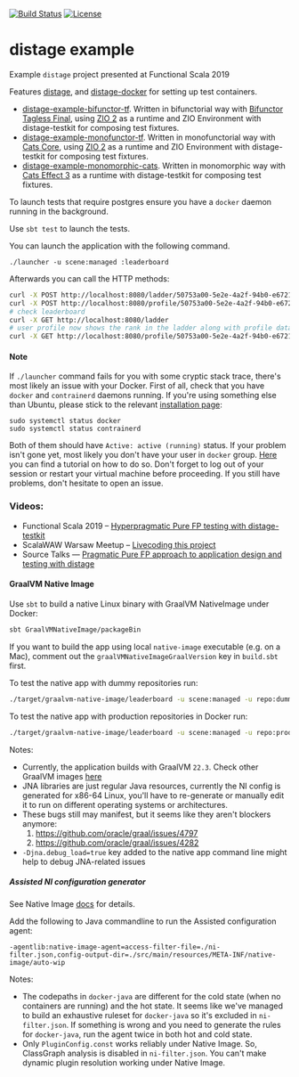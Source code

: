 [![Build Status](https://github.com/7mind/distage-example/workflows/Build/badge.svg)](https://github.com/7mind/distage-example/actions/workflows/build.yml)
[![License](https://img.shields.io/github/license/7mind/distage-example.svg)](https://github.com/7mind/distage-example/blob/develop/LICENSE)

# distage example

Example `distage` project presented at Functional Scala 2019

Features [distage](https://izumi.7mind.io/distage/),
and [distage-docker](https://izumi.7mind.io/distage/distage-framework-docker) for setting up test containers.

- [distage-example-bifunctor-tf](distage-example-bifunctor-tf). Written in bifunctorial way with [Bifunctor Tagless Final](https://izumi.7mind.io/bio/), using [ZIO 2](https://zio.dev) as a runtime and ZIO Environment with distage-testkit for composing test fixtures.
- [distage-example-monofunctor-tf](distage-example-monofunctor-tf). Written in monofunctorial way with [Cats Core](https://typelevel.org/cats/), using [ZIO 2](https://zio.dev) as a runtime and ZIO Environment with distage-testkit for composing test fixtures.
- [distage-example-monomorphic-cats](distage-example-monomorphic-cats). Written in monomorphic way with [Cats Effect 3](https://typelevel.org/cats-effect/) as a runtime with distage-testkit for composing test fixtures.

To launch tests that require postgres ensure you have a `docker` daemon running in the background.

Use `sbt test` to launch the tests.

You can launch the application with the following command.

```
./launcher -u scene:managed :leaderboard
```

Afterwards you can call the HTTP methods:

```bash
curl -X POST http://localhost:8080/ladder/50753a00-5e2e-4a2f-94b0-e6721b0a3cc4/100
curl -X POST http://localhost:8080/profile/50753a00-5e2e-4a2f-94b0-e6721b0a3cc4 -d '{"name": "Kai", "description": "S C A L A"}'
# check leaderboard
curl -X GET http://localhost:8080/ladder
# user profile now shows the rank in the ladder along with profile data
curl -X GET http://localhost:8080/profile/50753a00-5e2e-4a2f-94b0-e6721b0a3cc4
```

#### Note

If `./launcher` command fails for you with some cryptic stack trace, there's most likely an issue with your Docker. First of all, check that you have `docker` and `contrainerd` daemons running. If you're using something else than Ubuntu, please stick to the relevant [installation page](https://docs.docker.com/engine/install/):
```
sudo systemctl status docker
sudo systemctl status contrainerd
```
Both of them should have `Active: active (running)` status. If your problem isn't gone yet, most likely you don't have your user in `docker` group. [Here](https://docs.docker.com/engine/install/) you can find a tutorial on how to do so. Don't forget to log out of your session or restart your virtual machine before proceeding. If you still have problems, don't hesitate to open an issue.

### Videos:

* Functional Scala 2019 – [Hyperpragmatic Pure FP testing with distage-testkit](https://www.youtube.com/watch?v=CzpvjkUukAs)
* ScalaWAW Warsaw Meetup – [Livecoding this project](https://www.youtube.com/watch?v=C0srg5T0E4o&t=4971)
* Source Talks — [Pragmatic Pure FP approach to application design and testing with distage](https://youtu.be/W60JO3TuFhc?t=1869)

#### GraalVM Native Image

Use `sbt` to build a native Linux binary with GraalVM NativeImage under Docker:

```bash
sbt GraalVMNativeImage/packageBin
```

If you want to build the app using local `native-image` executable (e.g. on a Mac), comment out the `graalVMNativeImageGraalVersion` key in `build.sbt` first.

To test the native app with dummy repositories run:

```bash
./target/graalvm-native-image/leaderboard -u scene:managed -u repo:dummy :leaderboard
```

To test the native app with production repositories in Docker run:

```bash
./target/graalvm-native-image/leaderboard -u scene:managed -u repo:prod :leaderboard
```


Notes:

- Currently, the application builds with GraalVM `22.3`. Check other GraalVM images [here](https://github.com/graalvm/container/pkgs/container/graalvm-ce)
- JNA libraries are just regular Java resources, currently the NI config is generated for x86-64 Linux,
  you'll have to re-generate or manually edit it to run on different operating systems or architectures.
- These bugs still may manifest, but it seems like they aren't blockers anymore:
    1. https://github.com/oracle/graal/issues/4797
    2. https://github.com/oracle/graal/issues/4282
- `-Djna.debug_load=true` key added to the native app command line might help to debug JNA-related issues

##### Assisted NI configuration generator

See Native Image [docs](https://www.graalvm.org/22.1/reference-manual/native-image/Agent/#assisted-configuration-of-native-image-builds) for details.

Add the following to Java commandline to run the Assisted configuration agent:

```
-agentlib:native-image-agent=access-filter-file=./ni-filter.json,config-output-dir=./src/main/resources/META-INF/native-image/auto-wip
```

Notes:
- The codepaths in `docker-java` are different for the cold state (when no containers are running) and the hot state. 
It seems like we've managed to build an exhaustive ruleset for `docker-java` so it's excluded in `ni-filter.json`.
If something is wrong and you need to generate the rules for `docker-java`, run the agent twice in both hot and cold state.
- Only `PluginConfig.const` works reliably under Native Image. So, ClassGraph analysis is disabled in `ni-filter.json`.
You can't make dynamic plugin resolution working under Native Image.
